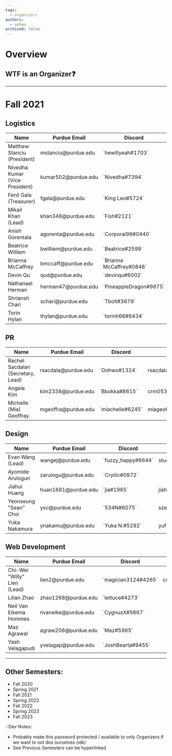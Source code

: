 ```yaml
---
tags:
  - organizers
authors:
  - oohwo
archived: false
---
```

# Overview

## WTF is an Organizer❓

-----
# Fall 2021

## Logistics
<table>
    <thead>
        <tr>
            <th>Name</th>
            <th>Purdue Email</th>
            <th>Discord</th>
            <th>Gmail</th>
        </tr>
    </thead>
    <tbody>
        <tr>
            <td>Matthew Stanciu (President)</td>
            <td>mstanciu@purdue.edu</td>
            <td>`hewillyeah#1703`</td>
            <td>mattbstanciu@gmail.com</td>
        </tr>
        <tr>
            <td>Nivedha Kumar (Vice President)</td>
            <td>kumar502@purdue.edu</td>
            <td>`Nivedha#7394`</td>
            <td>to.nivedha75@gmail.com</td>
        </tr>
        <tr>
            <td>Fenil Gala (Treasurer)</td>
            <td>fgala@purdue.edu</td>
            <td>`King Leo#5724`</td>
            <td>leofenil1234@gmail.com</td>
        </tr>
        <tr>
            <td>Mikail Khan (Lead)</td>
            <td>khan348@purdue.edu</td>
            <td>`Fish#2121`</td>
            <td></td>
        </tr>
        <tr>
            <td>Anish Gorentala</td>
            <td>agorenta@purdue.edu</td>
            <td>`Corporal98#0440`</td>
            <td></td>
        </tr>
        <tr>
            <td>Beatrice Williem</td>
            <td>bwilliem@purdue.edu</td>
            <td>`Beatrice#2599`</td>
            <td>beat.wil105@gmail.com</td>
        </tr>
        <tr>
            <td>Brianna McCaffrey</td>
            <td>bmccaff@purdue.edu</td>
            <td>`Brianna McCaffrey#0848`</td>
            <td>bmccaffrey0830@gmail.com</td>
        </tr>
        <tr>
            <td>Devin Qu</td>
            <td>qud@purdue.edu</td>
            <td>`devinqu#6002`</td>
            <td>devinqu2002@gmail.com</td>
        </tr>
        <tr>
            <td>Nathanael Herman</td>
            <td>herman47@purdue.edu</td>
            <td>`PineappleDragon#9875`</td>
            <td></td>
        </tr>
        <tr>
            <td>Shriansh Chari</td>
            <td>schari@purdue.edu</td>
            <td>`Tbolt#3679`</td>
            <td></td>
        </tr>
        <tr>
            <td>Torin Hylan</td>
            <td>thylan@purdue.edu</td>
            <td>`torinh66#6434`</td>
            <td>TorinH66@gmail.com</td>
        </tr>
    </tbody>
</table>

## PR
<table>
    <thead>
        <tr>
            <th>Name</th>
            <th>Purdue Email</th>
            <th>Discord</th>
            <th>Gmail</th>
        </tr>
    </thead>
    <tbody>
        <tr>
            <td>Rachel Sacdalan (Secretary, Lead)</td>
            <td>rsacdala@purdue.edu</td>
            <td>`Oohwo#1324`</td>
            <td>rsacdalan00021@gmail.com</td>
        </tr>
        <tr>
            <td>Angela Kim</td>
            <td>kim2338@purdue.edu</td>
            <td>`Bbokka#8615`</td>
            <td>crm05319@gmail.com</td>
        </tr>
        <tr>
            <td>Michelle (Mia) Geoffray</td>
            <td>mgeoffra@purdue.edu</td>
            <td>`miachelle#6245`</td>
            <td>miageoffray@gmail.com</td>
        </tr>
    </tbody>
</table>

## Design
<table>
    <thead>
        <tr>
            <th>Name</th>
            <th>Purdue Email</th>
            <th>Discord</th>
            <th>Gmail</th>
        </tr>
    </thead>
    <tbody>
        <tr>
            <td>Evan Wang (Lead)</td>
            <td>wangej@purdue.edu</td>
            <td>`fuzzy_happy#6644`</td>
            <td>student.e.wang@gmail.com</td>
        </tr>
        <tr>
            <td>Ayomide Arulogun</td>
            <td>zarulogu@purdue.edu</td>
            <td>`Cryliic#0972`</td>
            <td></td>
        </tr>
        <tr>
            <td>Jiahui Huang</td>
            <td>huan1681@purdue.edu</td>
            <td>`jia#1965`</td>
            <td>jiahuihuang208@gmail.com</td>
        </tr>
        <tr>
            <td>Yeonseung &quot;Sean&quot; Choi</td>
            <td>ysc@purdue.edu</td>
            <td>`534N#6075`</td>
            <td>szeanchoi@gmail.com</td>
        </tr>
        <tr>
            <td>Yuka Nakamura</td>
            <td>ynakamu@purdue.edu</td>
            <td>`Yuka N.#5292`</td>
            <td>yuflower26@gmail.com</td>
        </tr>
    </tbody>
</table>

## Web Development
<table>
    <thead>
        <tr>
            <th>Name</th>
            <th>Purdue Email</th>
            <th>Discord</th>
            <th>Gmail</th>
        </tr>
    </thead>
    <tbody>
        <tr>
            <td>Chi-Wei &quot;Willy&quot; Lien (Lead)</td>
            <td>lien2@purdue.edu</td>
            <td>`magician3124#4265`</td>
            <td>crashingballoon@gmail.com</td>
        </tr>
        <tr>
            <td>Lilian Zhao</td>
            <td>zhao1268@purdue.edu</td>
            <td>`lettuce#4273`</td>
            <td></td>
        </tr>
        <tr>
            <td>Neil Van Eikema Hommes</td>
            <td>nvaneike@purdue.edu</td>
            <td>`CygnusX#5667`</td>
            <td></td>
        </tr>
        <tr>
            <td>Maz Agrawal</td>
            <td>agraw208@purdue.edu</td>
            <td>`Maz#5985`</td>
            <td></td>
        </tr>
        <tr>
            <td>Yash Velagapudi</td>
            <td>yvelagap@purdue.edu</td>
            <td>`JoshBearta#9455`</td>
            <td></td>
        </tr>
    </tbody>
</table>

-----
## Other Semesters:
- Fall 2020
- Spring 2021
- Fall 2021
- Spring 2022
- Fall 2022
- Spring 2023
- Fall 2023

💡Dev Notes: 
- Probably make this password protected / available to only Organizers if we want to not dox ourselves (idk)
- See Previous Semesters can be hyperlinked